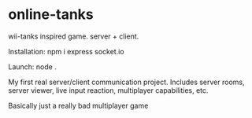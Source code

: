 # online-tanks
wii-tanks inspired game. server + client.

Installation: npm i express socket.io

Launch: node .

My first real server/client communication project. Includes server rooms, server viewer, live input reaction, multiplayer capabilities, etc.

Basically just a really bad multiplayer game
